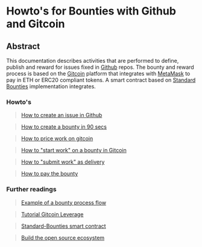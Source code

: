 # Howto's for Bounties with Github and Gitcoin

## Abstract
This documentation describes activities that are performed to define, publish and reward for issues fixed in [Github](https://github.com/) repos. The bounty and reward process is based on the [Gitcoin](https://gitcoin.co/) platform that integrates with [MetaMask](https://metamask.io/) to pay in ETH or ERC20 compliant tokens. A smart contract based on [Standard Bounties](https://medium.com/gitcoin/integrating-standard-bounties-dc4cf62bf814) implementation integrates.

### Howto's

> [How to create an issue in Github](https://help.github.com/articles/creating-an-issue/)

> [How to create a bounty in 90 secs](https://medium.com/gitcoin/tutorial-post-a-bounty-in-90-seconds-a7d1a8353f75)

> [How to price work on gitcoin](https://medium.com/gitcoin/tutorial-how-to-price-work-on-gitcoin-49bafcdd201e)

> [How to "start work" on a bounty in Gitcoin](howto_startwork.md)

> [How to "submit work" as delivery](howto_submitwork.md)

> [How to pay the bounty](howto_paybounty.md)

### Further readings

> [Example of a bounty process flow](https://youtu.be/rpyItETq15Y?t=15m50s)

> [Tutorial Gitcoin Leverage](https://medium.com/gitcoin/tutorial-leverage-gitcoins-firehose-of-talent-to-do-more-faster-dcd39650fc5)

> [Standard-Bounties smart contract](https://medium.com/gitcoin/integrating-standard-bounties-dc4cf62bf814)

> [Build the open source ecosystem](https://medium.com/gitcoin/open-source-money-will-buidl-the-open-source-ecosystem-f4169def8748)
